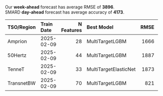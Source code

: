 
Our __week-ahead__ forecast has average RMSE of __3896__.  
SMARD __day-ahead__ forecast has average accuracy of __4173__. 
    
| TSO/Region   | Train Date   |   N Features | Best Model            |   RMSE |   TSO RMSE |
|:-------------|:-------------|-------------:|:----------------------|-------:|-----------:|
| Amprion      | 2025-02-09   |           28 | MultiTargetLGBM       |   1666 |       1526 |
| 50Hertz      | 2025-02-09   |           44 | MultiTargetLGBM       |   1887 |       4312 |
| TenneT       | 2025-02-09   |           33 | MultiTargetElasticNet |   1873 |       1541 |
| TransnetBW   | 2025-02-09   |           70 | MultiTargetLGBM       |    821 |       1328 |